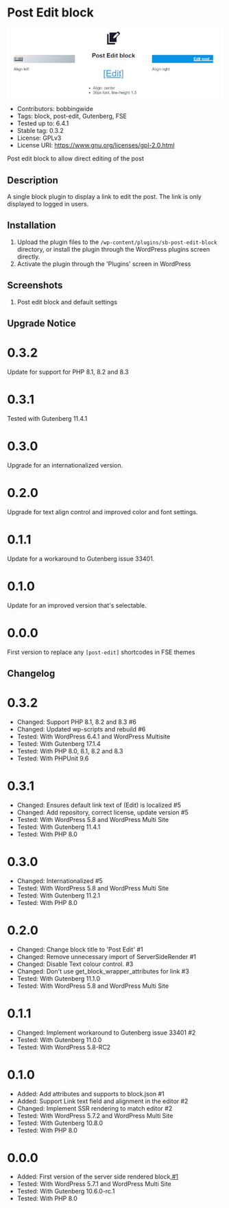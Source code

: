 # Post Edit block 
![banner](assets/sb-post-edit-block-banner-772x250.jpg)
* Contributors:      bobbingwide
* Tags:              block, post-edit, Gutenberg, FSE
* Tested up to:      6.4.1
* Stable tag:        0.3.2
* License:           GPLv3
* License URI:       https://www.gnu.org/licenses/gpl-2.0.html

Post edit block to allow direct editing of the post

## Description 

A single block plugin to display a link to edit the post.
The link is only displayed to logged in users.


## Installation 

1. Upload the plugin files to the `/wp-content/plugins/sb-post-edit-block` directory, or install the plugin through the WordPress plugins screen directly.
1. Activate the plugin through the 'Plugins' screen in WordPress

## Screenshots 
1. Post edit block and default settings

## Upgrade Notice 
# 0.3.2 
Update for support for PHP 8.1, 8.2 and 8.3

# 0.3.1 
Tested with Gutenberg 11.4.1

# 0.3.0 
Upgrade for an internationalized version.

# 0.2.0 
Upgrade for text align control and improved color and font settings.

# 0.1.1 
Update for a workaround to Gutenberg issue 33401.

# 0.1.0 
Update for an improved version that's selectable.

# 0.0.0 
First version to replace any `[post-edit]` shortcodes in FSE themes

## Changelog 
# 0.3.2 
* Changed: Support PHP 8.1, 8.2 and 8.3 #6
* Changed: Updated wp-scripts and rebuild #6
* Tested: With WordPress 6.4.1 and WordPress Multisite
* Tested: With Gutenberg 17.1.4
* Tested: With PHP 8.0, 8.1, 8.2 and 8.3
* Tested: With PHPUnit 9.6

# 0.3.1 
* Changed: Ensures default link text of (Edit) is localized #5
* Changed: Add repository, correct license, update version #5
* Tested: With WordPress 5.8 and WordPress Multi Site
* Tested: With Gutenberg 11.4.1
* Tested: With PHP 8.0

# 0.3.0 
* Changed: Internationalized #5
* Tested: With WordPress 5.8 and WordPress Multi Site
* Tested: With Gutenberg 11.2.1
* Tested: With PHP 8.0

# 0.2.0 
* Changed: Change block title to 'Post Edit' #1
* Changed: Remove unnecessary import of ServerSideRender #1
* Changed: Disable Text colour control. #3
* Changed: Don't use get_block_wrapper_attributes for link #3
* Tested: With Gutenberg 11.1.0
* Tested: With WordPress 5.8 and WordPress Multi Site

# 0.1.1 
* Changed: Implement workaround to Gutenberg issue 33401 #2
* Tested: With Gutenberg 11.0.0
* Tested: With WordPress 5.8-RC2

# 0.1.0 
* Added: Add attributes and supports to block.json #1
* Added: Support Link text field and alignment in the editor #2
* Changed: Implement SSR rendering to match editor #2
* Tested: With WordPress 5.7.2 and WordPress Multi Site
* Tested: With Gutenberg 10.8.0
* Tested: With PHP 8.0

# 0.0.0 
* Added: First version of the server side rendered block,[#1](https://github.com/bobbingwide/sb-post-edit-block/issues/1)
* Tested: With WordPress 5.7.1 and WordPress Multi Site
* Tested: With Gutenberg 10.6.0-rc.1
* Tested: With PHP 8.0
